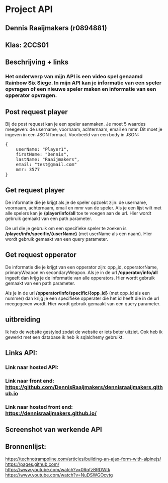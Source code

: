 # Project API
## Dennis Raaijmakers (r0894881)
## Klas: 2CCS01

## Beschrijving + links
### Het onderwerp van mijn API is een video spel genaamd Rainbow Six Siege. In mijn API kan je informatie van een speler opvragen of een nieuwe speler maken en informatie van een opperator opvragen.

## Post request player
Bij de post request kan je een speler aanmaken. Je moet 5 waardes meegeven: de username, voornaam, achternaam, email en mmr. Dit moet je ingeven in een JSON formaat.
Voorbeeld van een body in JSON:
<pre>
{
    userName: "Player1",
    firstName: "Dennis",
    lastName: "Raaijmakers",
    email: "test@gmail.com"
    mmr: 3577
}
</pre>
## Get request player
De informatie die je krijgt als je de speler opzoekt zijn: de username, voornaam, achternaam, email en mmr van de speler. 
Als je een lijst wilt met alle spelers kan je **/player/info/all** toe te voegen aan de url. Hier wordt gebruik gemaakt van een path parameter.

De url die je gebruik om een specifieke speler te zoeken is **/player/info/specific/{userName}** (met userName als een naam). Hier wordt gebruik gemaakt van een query parameter.

## Get request opperator
De informatie die je krijgt van een opperator zijn: opp_id, opperatorName, primaryWeapon en secondaryWeapon.
Als je in de url **/opperator/info/all** ingeeft dan krijg je de informatie van alle opperators. Hier wordt gebruik gemaakt van een path parameter.

Als je in de url **/opperator/info/specific/{opp_id}** (met opp_id als een nummer) dan krijg je een specifieke opperater die het id heeft die in de url meegegeven wordt. Hier wordt gebruik gemaakt van een query parameter.

## uitbreiding
Ik heb de website gestyled zodat de website er iets beter uitziet.
Ook heb ik gewerkt met een database ik heb ik sqlalchemy gebruikt.

## Links API:
### Link naar hosted API:
### Link naar front end: https://github.com/DennisRaaijmakers/dennisraaijmakers.github.io
### Link naar hosted front end: https://dennisraaijmakers.github.io/

## Screenshot van werkende API



## Bronnenlijst: 
https://technotrampoline.com/articles/building-an-ajax-form-with-alpinejs/ <br />
https://pages.github.com/ <br />
https://www.youtube.com/watch?v=0RqfzBRDWtk <br />
https://www.youtube.com/watch?v=NuDSWGOcvtg <br />